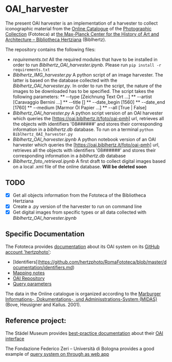 # OAI_harvester
The present OAI harvester is an implementation of a harvester to collect iconographic material from the [Online Catalogue](http://foto.biblhertz.it/exist/foto/search.html) of the [Photographic Collection](https://www.biblhertz.it/en/photographic-collection) (Fototeca) at [the Max-Planck Center for the History of Art and Architecture – Bibliotheca Hertziana](https://www.biblhertz.it/en/home) (Biblhertz). 

The repository contains the following files:

* _requirements.txt_ All the required modules that have to be installed in order to run _Biblhertz_OAI_harvester.ipynb_. Please run `pip install -r requirements.txt`
* _Biblhertz_IMG_harvester.py_ A python script of an image harvester. The latter is based on the database collected with the _Biblhertz_OAI_harvester.py_. In order to run the script, the nature of the images to be downloaded has to be specified. The script takes the following parameters:
  ** --type [Zeichnung Text Ort ...]
  ** --artist [Caravaggio Bernini ...]
  ** --title []
  ** --date_begin [1560]
  ** --date_end [1760]
  ** --medium [Marmor Öl Papier ...]
  ** --all [True | False]
* _Biblhertz_OAI_harvester.py_ A python script version of an OAI harvester which queries the [https://oai.biblhertz.it/foto/oai-pmh] url, retrieves all the objects with identifiers '08######' and stores their corresponding information in a _biblhertz.db_ database. To run on a terminal `python Biblhertz_OAI_harvester.py`
* _Biblhertz_OAI_harvester.ipynb_ A python notebook version of an OAI harvester which queries the [https://oai.biblhertz.it/foto/oai-pmh] url, retrieves all the objects with identifiers '08######' and stores their corresponding information in a _biblhertz.db_ database
* _Biblhertz_foto_retrieval.ipynb_ A first draft to collect digital images based on a local .xml file of the online database. __Will be deleted soon__

## TODO
- [x] Get all objects information from the Fototeca of the Bibliotheca Hertziana
- [x] Create a .py version of the harvester to run on command line
- [x] Get digital images from specific types or all data collected with _Biblhertz_OAI_harvester.ipynb_

## Specific Documentation

The Fototeca provides [documentation](https://github.com/hertzphoto/RomaFototeca/tree/master/documentation) about its OAI system on its [GitHub account 'hertzphoto'](https://github.com/hertzphoto/RomaFototeca): 
* [Identifiers[(https://github.com/hertzphoto/RomaFototeca/blob/master/documentation/identifiers.md)
* [Mapping notes](https://github.com/hertzphoto/RomaFototeca/blob/master/documentation/mapping-notes.md)
* [OAI Repository](https://github.com/hertzphoto/RomaFototeca/blob/master/documentation/oai-pmh.md)
* [Query parameters](https://github.com/hertzphoto/RomaFototeca/blob/master/documentation/query-parameters.md)

The data in the Online catalogue is organized according to the [Marburger Informations-, Dokumentations-, und Adminisstrations-System (MIDAS)](http://archiv.ub.uni-heidelberg.de/artdok/3770/) (Bove, Heusigner and Kailus. 2001).

## Reference project:

The Städel Museum provides [best-practice documentation](https://sammlung.staedelmuseum.de/en/oai/guide) about their [OAI interface](https://sammlung.staedelmuseum.de/api/oai?verb=Identify)

The Fondazione Federico Zeri – Università di Bologna provides a good example of [query system on through as web app](http://data.fondazionezeri.unibo.it/query/)
